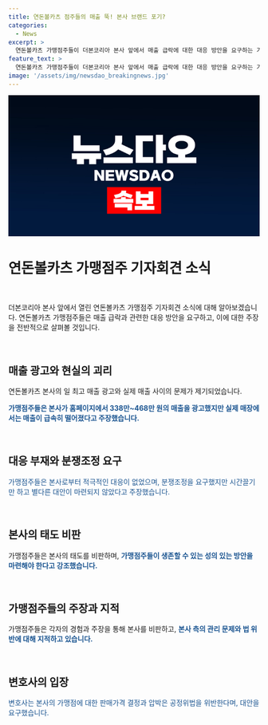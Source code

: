 ```yaml
---
title: 연돈볼카츠 점주들의 매출 뚝! 본사 브랜드 포기?
categories:
  - News
excerpt: >
  연돈볼카츠 가맹점주들이 더본코리아 본사 앞에서 매출 급락에 대한 대응 방안을 요구하는 기자회견을 열었다. 가맹점주들은 본사가 광고한 일 최고 매출과 현실 매출의 차이를 지적하며, 가맹본부의 대응 부재를 비판했다. 또한, 본사의 가격 압박이 법 위반에 해당한다는 주장과 본사의 관리 문제를 지적하는 발언이 이어졌다. 해당 기사를 통해 연돈볼카츠의 가맹점주들이 마주한 문제와 대응에 대한 요구를 집중적으로 다룰 예정이다.
feature_text: >
  연돈볼카츠 가맹점주들이 더본코리아 본사 앞에서 매출 급락에 대한 대응 방안을 요구하는 기자회견을 열었다. 가맹점주들은 본사가 광고한 일 최고 매출과 현실 매출의 차이를 지적하며, 가맹본부의 대응 부재를 비판했다. 또한, 본사의 가격 압박이 법 위반에 해당한다는 주장과 본사의 관리 문제를 지적하는 발언이 이어졌다. 해당 기사를 통해 연돈볼카츠의 가맹점주들이 마주한 문제와 대응에 대한 요구를 집중적으로 다룰 예정이다.
image: '/assets/img/newsdao_breakingnews.jpg'
---
```


<p><img src="/assets/img/newsdao_breakingnews.jpg" alt="firstkoreanews 속보" /></p>

<h1>연돈볼카츠 가맹점주 기자회견 소식</h1>

<p data-ke-size="size16">&nbsp;</p>

<p>더본코리아 본사 앞에서 열린 연돈볼카츠 가맹점주 기자회견 소식에 대해 알아보겠습니다. 연돈볼카츠 가맹점주들은 매출 급락과 관련한 대응 방안을 요구하고, 이에 대한 주장을 전반적으로 살펴볼 것입니다.</p>

<p data-ke-size="size16">&nbsp;</p>

<h2 data-ke-size="size26">매출 광고와 현실의 괴리</h2>

<p data-ke-size="size16">연돈볼카츠 본사의 일 최고 매출 광고와 실제 매출 사이의 문제가 제기되었습니다. </p>

<p data-ke-size="size16"><b><span style="color: #1a5490;">가맹점주들은 본사가 홈페이지에서 338만~468만 원의 매출을 광고했지만 실제 매장에서는 매출이 급속히 떨어졌다고 주장했습니다.</span></b></p>

<p data-ke-size="size16">&nbsp;</p>

<h2 data-ke-size="size26">대응 부재와 분쟁조정 요구</h2>

<p data-ke-size="size16"><span style="color: #1a5490;">가맹점주들은 본사로부터 적극적인 대응이 없었으며, 분쟁조정을 요구했지만 시간끌기만 하고 별다른 대안이 마련되지 않았다고 주장했습니다.</span></p>

<p data-ke-size="size16">&nbsp;</p>

<h2 data-ke-size="size26">본사의 태도 비판</h2>

<p data-ke-size="size16">가맹점주들은 본사의 태도를 비판하며, <b><span style="color: #1a5490;">가맹점주들이 생존할 수 있는 성의 있는 방안을 마련해야 한다고 강조했습니다.</span></b></p>

<p data-ke-size="size16">&nbsp;</p>

<h2 data-ke-size="size26">가맹점주들의 주장과 지적</h2>

<p data-ke-size="size16">가맹점주들은 각자의 경험과 주장을 통해 본사를 비판하고, <b><span style="color: #1a5490;">본사 측의 관리 문제와 법 위반에 대해 지적하고 있습니다.</span></b></p>

<p data-ke-size="size16">&nbsp;</p>

<h2 data-ke-size="size26">변호사의 입장</h2>

<p data-ke-size="size16"><span style="color: #1a5490;">변호사는 본사의 가맹점에 대한 판매가격 결정과 압박은 공정위법을 위반한다며, 대안을 요구했습니다.</span></p>

<p data-ke-size="size16">&nbsp;</p>

<p data-ke-size="size16">&nbsp;</p>

